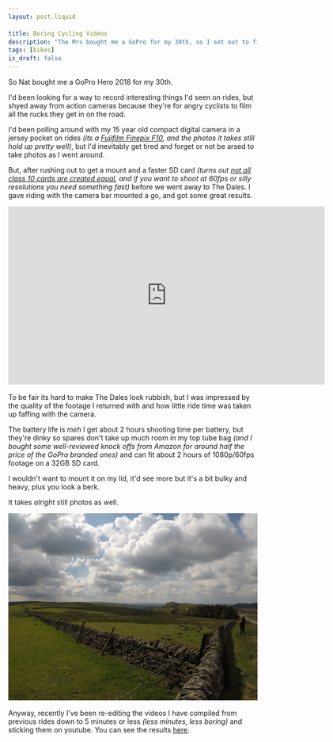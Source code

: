 ```yaml
---
layout: post.liquid

title: Boring Cycling Videos
description: "The Mrs bought me a GoPro for my 30th, so I set out to film the most uninteresting cycling videos possible."
tags: [bikes]
is_draft: false
---
```


So Nat bought me a GoPro Hero 2018 for my 30th.

I'd been looking for a way to record interesting things I'd seen on rides, but shyed away from action cameras because they're for angry cyclists to film all the rucks they get in on the road.

I'd been polling around with my 15 year old compact digital camera in a jersey pocket on rides *(its a [Fujifilm Finepix F10](https://en.wikipedia.org/wiki/Fujifilm_FinePix_F_series), and the photos it takes still hold up pretty well)*, but I'd inevitably get tired and forget or not be arsed to take photos as I went around.

But, after rushing out to get a mount and a faster SD card *(turns out [not all class 10 cards are created equal](https://gopro.com/en/us/news/choosing-a-memory-card-for-your-gopro), and if you want to shoot at 60fps or silly resolutions you need something fast)* before we went away to The Dales. I gave riding with the camera bar mounted a go, and got some great results.

<iframe class="youtube" width="640" height="360" src="https://www.youtube.com/embed/HGpuFmBAqqQ" frameborder="0" allow="accelerometer; autoplay; encrypted-media; gyroscope; picture-in-picture" allowfullscreen></iframe>

To be fair its hard to make The Dales look rubbish, but I was impressed by the quality of the footage I returned with and how little ride time was taken up faffing with the camera.

The battery life is *meh* I get about 2 hours shooting time per battery, but they're dinky so spares don't take up much room in my top tube bag *(and I bought some well-reviewed knock offs from Amazon for around half the price of the GoPro branded ones)* and can fit about 2 hours of 1080p/60fps footage on a 32GB SD card.

I wouldn't want to mount it on my lid, it'd see more but it's a bit bulky and heavy, plus you look a berk. 

It takes *alright* still photos as well.

[![Gopro photo of Axe Edge, Derbyshire](/assets/img/axe_edge_gopro.png)](/assets/img/axe_edge_gopro_fs.png)

Anyway, recently I've been re-editing the videos I have compiled from previous rides down to 5 minutes or less *(less minutes, less boring)* and sticking them on youtube. You can see the results [here](https://www.youtube.com/channel/UCIBF_vjZRcAmMdVKIFFIXDg).
